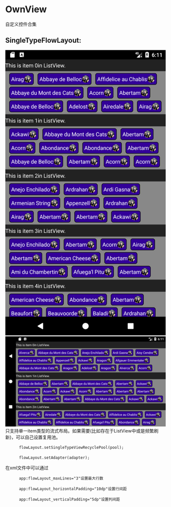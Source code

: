 # OwnView
自定义控件合集


## SingleTypeFlowLayout:
![image](https://github.com/OwnLeiX/OwnView/blob/master/exampleImages/SingleTypeFlowLayout.png)
![image](https://github.com/OwnLeiX/OwnView/blob/master/exampleImages/SingleTypeFlowLayout2.png)
只支持单一item类型的流式布局。如果需要(比如存在于ListView中或是频繁刷新)，可以自己设置复用池。

          flowLayout.setSingleTypeViewRecyclePool(pool);
          
          flowLayout.setAdapter(adapter);


在xml文件中可以通过 

          app:flowLayout_maxLines="3"设置最大行数
          
          app:flowLayout_horizontalPadding="10dp"设置行间距
          
          app:flowLayout_verticalPadding="5dp"设置列间距
